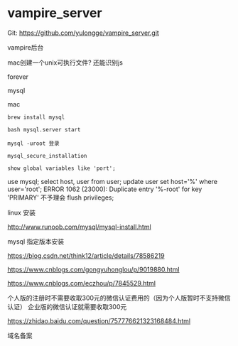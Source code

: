 # vampire_server

Git: https://github.com/yulongge/vampire_server.git

vampire后台

mac创建一个unix可执行文件? 还能识别js

forever

mysql

mac
```
brew install mysql

bash mysql.server start

mysql -uroot 登录

mysql_secure_installation

show global variables like 'port';
```

use mysql;
select host, user from user;
update user set host='%' where user='root';
ERROR 1062 (23000): Duplicate entry '%-root' for key 'PRIMARY' 不予理会
flush privileges;

linux 安装

http://www.runoob.com/mysql/mysql-install.html

mysql 指定版本安装

https://blog.csdn.net/think12/article/details/78586219

https://www.cnblogs.com/gongyuhonglou/p/9019880.html

https://www.cnblogs.com/eczhou/p/7845529.html

个人版的注册时不需要收取300元的微信认证费用的（因为个人版暂时不支持微信认证）
企业版的微信认证就需要收取300元

https://zhidao.baidu.com/question/757776621323168484.html


域名备案



